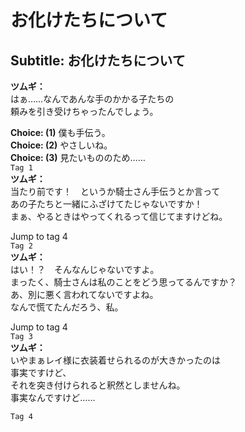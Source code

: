 # お化けたちについて

  
## Subtitle: お化けたちについて
  
**ツムギ：**  
はぁ……なんであんな手のかかる子たちの  
頼みを引き受けちゃったんでしょう。  
  
**Choice: (1)**  僕も手伝う。  
**Choice: (2)**  やさしいね。  
**Choice: (3)**  見たいもののため……  
`Tag 1`  
**ツムギ：**  
当たり前です！　というか騎士さん手伝うとか言って  
あの子たちと一緒にふざけてたじゃないですか！  
まぁ、やるときはやってくれるって信じてますけどね。  
  
Jump to tag 4  
`Tag 2`  
**ツムギ：**  
はい！？　そんなんじゃないですよ。  
まったく、騎士さんは私のことをどう思ってるんですか？  
あ、別に悪く言われてないですよね。  
なんで慌てたんだろう、私。  
  
Jump to tag 4  
`Tag 3`  
**ツムギ：**  
いやまぁレイ様に衣装着せられるのが大きかったのは  
事実ですけど、  
それを突き付けられると釈然としませんね。  
事実なんですけど……  
  
`Tag 4`  
